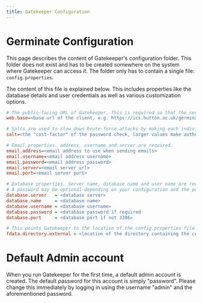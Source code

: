 ```yaml
---
title: Gatekeeper Configuration
---
```


# Germinate Configuration
This page describes the content of Gatekeeper's configuration folder. This folder does not exist and has to be created somewhere on the system where Gatekeeper can access it.
The folder only has to contain a single file: `config.properties`.

The content of this file is explained below. This includes properties like the database details and user credentials as well as various customization options.

```ini
# The public-facing URL of Gatekeeper. This is required so that the server can generate files that link back to the user interface
web.base=<base url of the client, e.g. https://ics.hutton.ac.uk/germinate-gatekeeper/>

# Salts are used to slow down brute-force attacks by making each individual authentication check slower.
salt=<the "cost-factor" of the password check, larger values make authentication slower. default: 10>

# Email properties. address, username and server are required.    
email.address=<email address to use when sending emails>
email.username=<email address username>
email.password=<email address password>
email.server=<email server url>
email.port=<email server port>

# Database properties. Server name, database name and user name are required.
# A password may be optional depending on your configuration and the port only needs to be provided if it's not 3306. 
database.server   = <database server>
database.name     = <database name>
database.username = <database username>
database.password = <database password if required
database.port     = <database port if not 3306>

# This points Gatekeeper to the location of the config.properties file.
fdata.directory.external = <location of the directory containing the configuration files (the ones explained in this section). Should be '/data/gatekeeper' if using the Docker image.>
```

# Default Admin account

When you run Gatekeeper for the first time, a default admin account is created. The default password for this account is simply "password". Please change this immediately by logging in using the username "admin" and the aforementioned password.